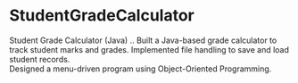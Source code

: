 # StudentGradeCalculator
Student Grade Calculator (Java)  ..
Built a Java-based grade calculator to track student marks and grades. 
Implemented file handling to save and load student records.  
Designed a menu-driven program using Object-Oriented Programming.
